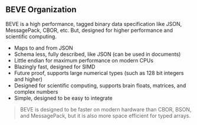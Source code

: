 ## BEVE Organization
BEVE is a high performance, tagged binary data specification like JSON, MessagePack, CBOR, etc. But, designed for higher performance and scientific computing.

- Maps to and from JSON
- Schema less, fully described, like JSON (can be used in documents)
- Little endian for maximum performance on modern CPUs
- Blazingly fast, designed for SIMD
- Future proof, supports large numerical types (such as 128 bit integers and higher)
- Designed for scientific computing, supports brain floats, matrices, and complex numbers
- Simple, designed to be easy to integrate

> BEVE is designed to be faster on modern hardware than CBOR, BSON, and MessagePack, but it is also more space efficient for typed arrays.
